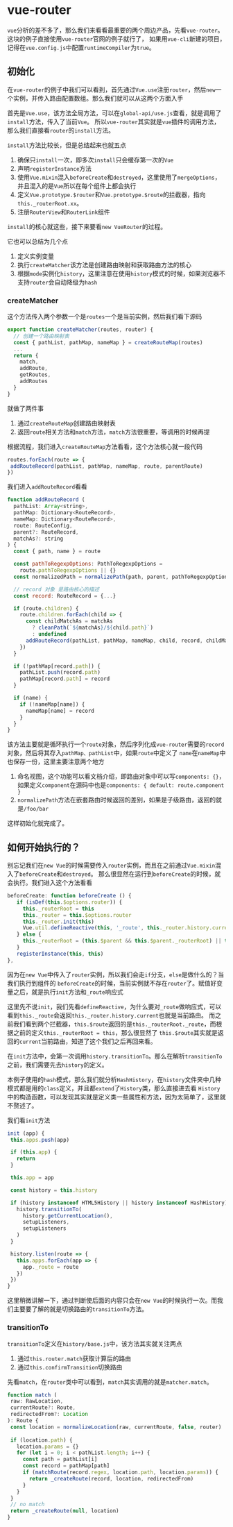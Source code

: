 # vue-router

`vue`分析的差不多了，那么我们来看看最重要的两个周边产品，先看`vue-router`。这块的例子直接使用`vue-router`官网的例子就行了，
如果用`vue-cli`新建的项目，记得在`vue.config.js`中配置`runtimeCompiler`为`true`。

## 初始化

在`vue-router`的例子中我们可以看到，首先通过`Vue.use`注册`router`，然后`new`一个实例，并传入路由配置数组。那么我们就可以从这两个方面入手

首先是`Vue.use`，该方法全局方法，可以在`global-api/use.js`查看，就是调用了`install`方法，传入了当前`Vue`。
所以`vue-router`其实就是`vue`插件的调用方法，那么我们直接看`router`的`install`方法。

`install`方法比较长，但是总结起来也就五点

1. 确保只`install`一次，即多次`install`只会缓存第一次的`Vue`
2. 声明`registerInstance`方法
3. 使用`Vue.mixin`混入`beforeCreate`和`destroyed`，这里使用了`mergeOptions`，并且混入的是`Vue`所以在每个组件上都会执行
4. 定义`Vue.prototype.$router`和`Vue.prototype.$route`的拦截器，指向`this._routerRoot.xx`。
5. 注册`RouterView`和`RouterLink`组件

`install`的核心就这些，接下来要看`new VueRouter`的过程。

它也可以总结为几个点

1. 定义实例变量
2. 执行`createMatcher`该方法是创建路由映射和获取路由方法的核心
3. 根据`mode`实例化`history`，这里注意在使用`history`模式的时候，如果浏览器不支持`router`会自动降级为`hash`

### createMatcher

这个方法传入两个参数一个是`routes`一个是当前实例，然后我们看下源码

```js
export function createMatcher(routes, router) {
  // 创建一个路由映射表
  const { pathList, pathMap, nameMap } = createRouteMap(routes)
  ...
  return {
    match,
    addRoute,
    getRoutes,
    addRoutes
  }
}
```
就做了两件事

1. 通过`createRouteMap`创建路由映射表
2. 返回`route`相关方法和`match`方法，`match`方法很重要，等调用的时候再提

根据流程，我们进入`createRouteMap`方法看看，这个方法核心就一段代码

```js
routes.forEach(route => {
 addRouteRecord(pathList, pathMap, nameMap, route, parentRoute)
})
```

我们进入`addRouteRecord`看看

```js
function addRouteRecord (
  pathList: Array<string>,
  pathMap: Dictionary<RouteRecord>,
  nameMap: Dictionary<RouteRecord>,
  route: RouteConfig,
  parent?: RouteRecord,
  matchAs?: string
) {
  const { path, name } = route

  const pathToRegexpOptions: PathToRegexpOptions =
    route.pathToRegexpOptions || {}
  const normalizedPath = normalizePath(path, parent, pathToRegexpOptions.strict)

  // record 对象 是路由核心的描述
  const record: RouteRecord = {...}

  if (route.children) {
    route.children.forEach(child => {
      const childMatchAs = matchAs
        ? cleanPath(`${matchAs}/${child.path}`)
        : undefined
      addRouteRecord(pathList, pathMap, nameMap, child, record, childMatchAs)
    })
  }

  if (!pathMap[record.path]) {
    pathList.push(record.path)
    pathMap[record.path] = record
  }

  if (name) {
    if (!nameMap[name]) {
      nameMap[name] = record
    }
  }
}
```
该方法主要就是循环执行一个`route`对象，然后序列化成`vue-router`需要的`record`对象，然后将其存入`pathMap、pathList`中，如果`route`中定义了
`name`在`nameMap`中也保存一份，这里主要注意两个地方

1. 命名视图，这个功能可以看文档介绍，即路由对象中可以写`components: {}`，如果定义`component`在源码中也是`components: { default: route.component }`
2. `normalizePath`方法在嵌套路由时候返回的差别，如果是子级路由，返回的就是`/foo/bar`

这样初始化就完成了。

## 如何开始执行的？

别忘记我们在`new Vue`的时候需要传入`router`实例，而且在之前通过`Vue.mixin`混入了`beforeCreate`和`destroyed`。
那么很显然在运行到`beforeCreate`的时候，就会执行。我们进入这个方法看看

```js
beforeCreate: function beforeCreate () {
   if (isDef(this.$options.router)) {
     this._routerRoot = this
     this._router = this.$options.router
     this._router.init(this)
     Vue.util.defineReactive(this, '_route', this._router.history.current)
   } else {
     this._routerRoot = (this.$parent && this.$parent._routerRoot) || this
   }
   registerInstance(this, this)
},
```
因为在`new Vue`中传入了`router`实例，所以我们会走`if`分支，`else`是做什么的？当我们执行到组件的
`beforeCreate`的时候，当前实例就不存在`router`了。赋值好变量之后，就是执行`init`方法和`_route`响应式

这里先不说`init`，我们先看`defineReactive`，为什么要对`_route`做响应式，可以看到`this._route`会返回`this._router.history.current`也就是当前路由。
而之前我们看到两个拦截器，`this.$route`返回的是`this._routerRoot._route`，而根据之前的定义`this._routerRoot = this`，那么很显然了
`this.$route`其实就是返回的`current`当前路由，知道了这个我们之后再回来看。

在`init`方法中，会第一次调用`history.transitionTo`。那么在解析`transitionTo`之前，我们需要先去`history`的定义。

本例子使用的`hash`模式，那么我们就分析`HashHistory`，在`history`文件夹中几种模式都是用的`class`定义，并且都`extend`了`History`类，那么直接进去看
`History`中的构造函数，可以发现其实就是定义类一些属性和方法，因为太简单了，这里就不赘述了。

我们看`init`方法

```js
init (app) {
 this.apps.push(app)

 if (this.app) {
   return
 }

 this.app = app

 const history = this.history

 if (history instanceof HTML5History || history instanceof HashHistory) {
   history.transitionTo(
     history.getCurrentLocation(),
     setupListeners,
     setupListeners
   )
 }

 history.listen(route => {
   this.apps.forEach(app => {
     app._route = route
   })
 })
}
```

这里稍微讲解一下，通过判断使后面的内容只会在`new Vue`的时候执行一次。而我们主要要了解的就是切换路由的`transitionTo`方法。

### transitionTo

`transitionTo`定义在`history/base.js`中，该方法其实就关注两点

1. 通过`this.router.match`获取计算后的路由
2. 通过`this.confirmTransition`切换路由

先看`match`，在`router`类中可以看到，`match`其实调用的就是`matcher.match`。

```js
function match (
 raw: RawLocation,
 currentRoute?: Route,
 redirectedFrom?: Location
): Route {
 const location = normalizeLocation(raw, currentRoute, false, router)
 
 if (location.path) {
   location.params = {}
   for (let i = 0; i < pathList.length; i++) {
     const path = pathList[i]
     const record = pathMap[path]
     if (matchRoute(record.regex, location.path, location.params)) {
       return _createRoute(record, location, redirectedFrom)
     }
   }
 }
 // no match
 return _createRoute(null, location)
}
```




